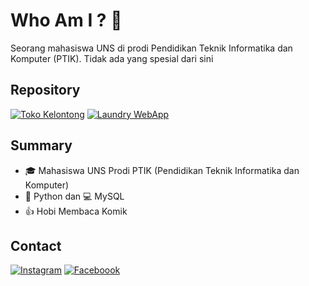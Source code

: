 # Who Am I ? 🤔

Seorang mahasiswa UNS di prodi Pendidikan Teknik Informatika dan Komputer (PTIK). Tidak ada yang spesial dari sini

## Repository

 [![Toko Kelontong](https://img.shields.io/badge/TokoKelontong-Repo-E4405F?logo=github)](https://github.com/Dachenxi/TokoKelontong)
 [![Laundry WebApp](https://img.shields.io/badge/WebApp_Laundry-Repo-E4405F?logo=github)](https://github.com/Dachenxi/Website-Laundry)

## Summary

- 🎓 Mahasiswa UNS Prodi PTIK (Pendidikan Teknik Informatika dan Komputer)
- 🐍 Python dan 💻 MySQL
- 👍 Hobi Membaca Komik

## Contact

[![Instagram](https://img.shields.io/badge/Instagram-Profile-E4405F?logo=instagram)](https://www.instagram.com/yang.putraa/)
[![Faceboook](https://img.shields.io/badge/Facebook-Profile-E4405F?logo=facebook)](https://www.facebook.com/Dachenxi.Dachenxi)
